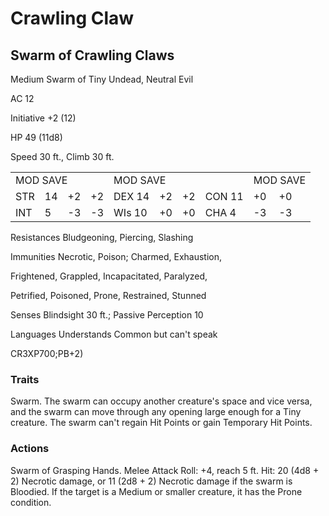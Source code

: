 # Crawling Claw

## Swarm of Crawling Claws

Medium Swarm of Tiny Undead, Neutral Evil

AC 12

Initiative +2 (12)

HP 49 (11d8)

Speed 30 ft., Climb 30 ft.

<table><tr><td colspan="4">MOD SAVE</td><td colspan="4">MOD SAVE</td><td colspan="3">MOD SAVE</td></tr><tr><td>STR</td><td>14</td><td>+2</td><td>+2</td><td>DEX 14</td><td>+2</td><td>+2</td><td>CON 11</td><td>+0</td><td>+0</td><td></td></tr><tr><td>INT</td><td>5</td><td>-3</td><td>-3</td><td>WIs 10</td><td>+0</td><td>+0</td><td>CHA 4</td><td>-3</td><td>-3</td><td></td></tr></table>

Resistances Bludgeoning, Piercing, Slashing

Immunities Necrotic, Poison; Charmed, Exhaustion,

Frightened, Grappled, Incapacitated, Paralyzed,

Petrified, Poisoned, Prone, Restrained, Stunned

Senses Blindsight 30 ft.; Passive Perception 10

Languages Understands Common but can't speak

CR3XP700;PB+2)

### Traits

Swarm. The swarm can occupy another creature's space and vice versa, and the swarm can move through any opening large enough for a Tiny creature. The swarm can't regain Hit Points or gain Temporary Hit Points.

### Actions

Swarm of Grasping Hands. Melee Attack Roll: +4, reach 5 ft. Hit: 20 (4d8 + 2) Necrotic damage, or 11 (2d8 + 2) Necrotic damage if the swarm is Bloodied. If the target is a Medium or smaller creature, it has the Prone condition.
